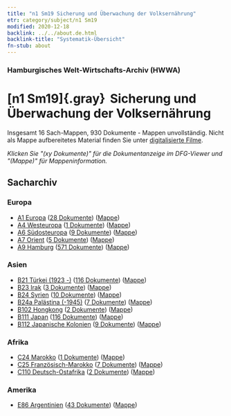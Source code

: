 ```yaml
---
title: "n1 Sm19 Sicherung und Überwachung der Volksernährung"
etr: category/subject/n1 Sm19
modified: 2020-12-18
backlink: ../../about.de.html
backlink-title: "Systematik-Übersicht"
fn-stub: about
---
```


### Hamburgisches Welt-Wirtschafts-Archiv (HWWA)
# [n1 Sm19]{.gray}&#8201; Sicherung und Überwachung der Volksernährung&#160; 




Insgesamt 16 Sach-Mappen, 930 Dokumente - Mappen unvollständig.
Nicht als Mappe aufbereitetes Material finden Sie unter [digitalisierte Filme](/film/h1_sh).

_Klicken Sie "(xy Dokumente)" für die Dokumentanzeige im DFG-Viewer und "(Mappe)" für Mappeninformation._

## Sacharchiv




### Europa

- [A1 Europa](../../../geo/about.de.html#A1) (<a href="https://dfg-viewer.de/show/?tx_dlf[id]=https://pm20.zbw.eu/mets/sh/1408xx/140892/1449xx/144952/public.mets.de.xml" target="_blank">28 Dokumente</a>) ([Mappe](http://purl.org/pressemappe20/folder/sh/140892,144952))
- [A4 Westeuropa](../../../geo/about.de.html#A4) (<a href="https://dfg-viewer.de/show/?tx_dlf[id]=https://pm20.zbw.eu/mets/sh/1408xx/140897/1449xx/144952/public.mets.de.xml" target="_blank">1 Dokumente</a>) ([Mappe](http://purl.org/pressemappe20/folder/sh/140897,144952))
- [A6 Südosteuropa](../../../geo/about.de.html#A6) (<a href="https://dfg-viewer.de/show/?tx_dlf[id]=https://pm20.zbw.eu/mets/sh/1409xx/140900/1449xx/144952/public.mets.de.xml" target="_blank">9 Dokumente</a>) ([Mappe](http://purl.org/pressemappe20/folder/sh/140900,144952))
- [A7 Orient](../../../geo/about.de.html#A7) (<a href="https://dfg-viewer.de/show/?tx_dlf[id]=https://pm20.zbw.eu/mets/sh/1409xx/140902/1449xx/144952/public.mets.de.xml" target="_blank">5 Dokumente</a>) ([Mappe](http://purl.org/pressemappe20/folder/sh/140902,144952))
- [A9 Hamburg](../../../geo/about.de.html#A9) (<a href="https://dfg-viewer.de/show/?tx_dlf[id]=https://pm20.zbw.eu/mets/sh/1409xx/140905/1449xx/144952/public.mets.de.xml" target="_blank">571 Dokumente</a>) ([Mappe](http://purl.org/pressemappe20/folder/sh/140905,144952))

### Asien

- [B21 Türkei (1923 -)](../../../geo/about.de.html#B21) (<a href="https://dfg-viewer.de/show/?tx_dlf[id]=https://pm20.zbw.eu/mets/sh/1411xx/141111/1449xx/144952/public.mets.de.xml" target="_blank">116 Dokumente</a>) ([Mappe](http://purl.org/pressemappe20/folder/sh/141111,144952))
- [B23 Irak](../../../geo/about.de.html#B23) (<a href="https://dfg-viewer.de/show/?tx_dlf[id]=https://pm20.zbw.eu/mets/sh/1411xx/141113/1449xx/144952/public.mets.de.xml" target="_blank">3 Dokumente</a>) ([Mappe](http://purl.org/pressemappe20/folder/sh/141113,144952))
- [B24 Syrien](../../../geo/about.de.html#B24) (<a href="https://dfg-viewer.de/show/?tx_dlf[id]=https://pm20.zbw.eu/mets/sh/1411xx/141114/1449xx/144952/public.mets.de.xml" target="_blank">10 Dokumente</a>) ([Mappe](http://purl.org/pressemappe20/folder/sh/141114,144952))
- [B24a Palästina (-1945)](../../../geo/about.de.html#B24a) (<a href="https://dfg-viewer.de/show/?tx_dlf[id]=https://pm20.zbw.eu/mets/sh/1411xx/141115/1449xx/144952/public.mets.de.xml" target="_blank">7 Dokumente</a>) ([Mappe](http://purl.org/pressemappe20/folder/sh/141115,144952))
- [B102 Hongkong](../../../geo/about.de.html#B102) (<a href="https://dfg-viewer.de/show/?tx_dlf[id]=https://pm20.zbw.eu/mets/sh/1412xx/141268/1449xx/144952/public.mets.de.xml" target="_blank">2 Dokumente</a>) ([Mappe](http://purl.org/pressemappe20/folder/sh/141268,144952))
- [B111 Japan](../../../geo/about.de.html#B111) (<a href="https://dfg-viewer.de/show/?tx_dlf[id]=https://pm20.zbw.eu/mets/sh/1412xx/141272/1449xx/144952/public.mets.de.xml" target="_blank">116 Dokumente</a>) ([Mappe](http://purl.org/pressemappe20/folder/sh/141272,144952))
- [B112 Japanische Kolonien](../../../geo/about.de.html#B112) (<a href="https://dfg-viewer.de/show/?tx_dlf[id]=https://pm20.zbw.eu/mets/sh/1412xx/141273/1449xx/144952/public.mets.de.xml" target="_blank">9 Dokumente</a>) ([Mappe](http://purl.org/pressemappe20/folder/sh/141273,144952))

### Afrika

- [C24 Marokko](../../../geo/about.de.html#C24) (<a href="https://dfg-viewer.de/show/?tx_dlf[id]=https://pm20.zbw.eu/mets/sh/1413xx/141356/1449xx/144952/public.mets.de.xml" target="_blank">1 Dokumente</a>) ([Mappe](http://purl.org/pressemappe20/folder/sh/141356,144952))
- [C25 Französisch-Marokko](../../../geo/about.de.html#C25) (<a href="https://dfg-viewer.de/show/?tx_dlf[id]=https://pm20.zbw.eu/mets/sh/1413xx/141358/1449xx/144952/public.mets.de.xml" target="_blank">7 Dokumente</a>) ([Mappe](http://purl.org/pressemappe20/folder/sh/141358,144952))
- [C110 Deutsch-Ostafrika](../../../geo/about.de.html#C110) (<a href="https://dfg-viewer.de/show/?tx_dlf[id]=https://pm20.zbw.eu/mets/sh/1414xx/141471/1449xx/144952/public.mets.de.xml" target="_blank">2 Dokumente</a>) ([Mappe](http://purl.org/pressemappe20/folder/sh/141471,144952))

### Amerika

- [E86 Argentinien](../../../geo/about.de.html#E86) (<a href="https://dfg-viewer.de/show/?tx_dlf[id]=https://pm20.zbw.eu/mets/sh/1416xx/141692/1449xx/144952/public.mets.de.xml" target="_blank">43 Dokumente</a>) ([Mappe](http://purl.org/pressemappe20/folder/sh/141692,144952))


